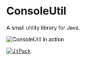 # ConsoleUtil

A small utility library for Java.

![ConsoleUtil in action](https://i.imgur.com/HQKD3r6.png)

[![JitPack](https://jitpack.io/v/e3ndr/consoleutil.svg)](https://jitpack.io/#e3ndr/consoleutil)
